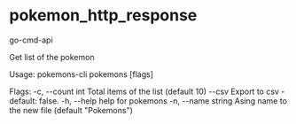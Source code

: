 # pokemon_http_response

go-cmd-api

Get list of the pokemon

Usage:
  pokemons-cli pokemons [flags]

Flags:
  -c, --count int     Total items of the list (default 10)
      --csv           Export to csv - default: false.
  -h, --help          help for pokemons
  -n, --name string   Asing name to the new file (default "Pokemons")
